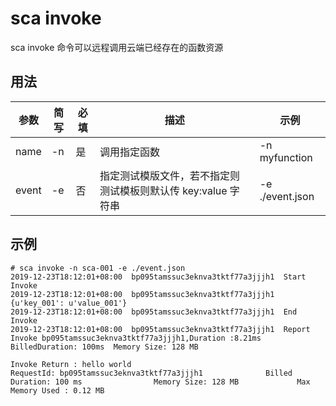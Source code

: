 # sca invoke

sca invoke 命令可以远程调用云端已经存在的函数资源

## 用法

 参数 | 简写 | 必填 | 描述 | 示例
 ------------ |------------| ------------|------------|------------
 name|-n|是|调用指定函数|-n myfunction
 event|-e|否|指定测试模版文件，若不指定则测试模板则默认传 key:value 字符串	|-e ./event.json


## 示例
```
# sca invoke -n sca-001 -e ./event.json
2019-12-23T18:12:01+08:00  bp095tamssuc3eknva3tktf77a3jjjh1  Start Invoke
2019-12-23T18:12:01+08:00  bp095tamssuc3eknva3tktf77a3jjjh1  {u'key_001': u'value_001'}
2019-12-23T18:12:01+08:00  bp095tamssuc3eknva3tktf77a3jjjh1  End Invoke
2019-12-23T18:12:01+08:00  bp095tamssuc3eknva3tktf77a3jjjh1  Report Invoke bp095tamssuc3eknva3tktf77a3jjjh1,Duration :8.21ms  BilledDuration: 100ms  Memory Size: 128 MB

Invoke Return : hello world
RequestId: bp095tamssuc3eknva3tktf77a3jjjh1              Billed Duration: 100 ms                Memory Size: 128 MB             Max Memory Used : 0.12 MB

```